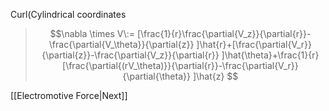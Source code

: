 Curl(Cylindrical coordinates
>$$\nabla \times V\:= [\frac{1}{r}\frac{\partial{V_z}}{\partial{r}}-\frac{\partial{V_\theta}}{\partial{z}} ]\hat{r}+[\frac{\partial{V_r}}{\partial{z}}-\frac{\partial{V_z}}{\partial{r}} ]\hat{\theta}+\frac{1}{r}[\frac{\partial{(rV_\theta)}}{\partial{r}}-\frac{\partial{V_r}}{\partial{\theta}} ]\hat{z} $$

[[Electromotive Force|Next]]
